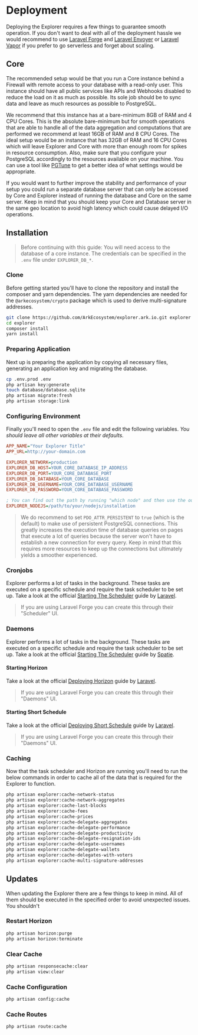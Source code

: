 # Deployment

Deploying the Explorer requires a few things to guarantee smooth operation. If you don't want to deal with all of the deployment hassle we would recommend to use [Laravel Forge](https://forge.laravel.com/) and [Laravel Envoyer](https://envoyer.io/) or [Laravel Vapor](https://vapor.laravel.com/) if you prefer to go serverless and forget about scaling.

## Core

The recommended setup would be that you run a Core instance behind a Firewall with remote access to your database with a read-only user. This instance should have all public services like APIs and Webhooks disabled to reduce the load on it as much as possible. Its sole job should be to sync data and leave as much resources as possible to PostgreSQL.

We recommend that this instance has at a bare-minimum 8GB of RAM and 4 CPU Cores. This is the absolute bare-minimum but for smooth operations that are able to handle all of the data aggregation and computations that are performed we recommend at least 16GB of RAM and 8 CPU Cores. The ideal setup would be an instance that has 32GB of RAM and 16 CPU Cores which will leave Explorer and Core with more than enough room for spikes in resource consumption. Also, make sure that you configure your PostgreSQL accordingly to the resources available on your machine. You can use a tool like [PGTune](https://pgtune.leopard.in.ua/#/) to get a better idea of what settings would be appropriate.

If you would want to further improve the stability and performance of your setup you could run a separate database server that can only be accessed by Core and Explorer instead of running the database and Core on the same server. Keep in mind that you should keep your Core and Database server in the same geo location to avoid high latency which could cause delayed I/O operations.

## Installation

> Before continuing with this guide: You will need access to the database of a core instance. The credentials can be specified in the `.env` file under `EXPLORER_DB_*`.

### Clone

Before getting started you'll have to clone the repository and install the composer and yarn dependencies. The yarn dependencies are needed for the `@arkecosystem/crypto` package which is used to derive multi-signature addresses.

```bash
git clone https://github.com/ArkEcosystem/explorer.ark.io.git explorer
cd explorer
composer install
yarn install
```

### Preparing Application

Next up is preparing the application by copying all necessary files, generating an application key and migrating the database.

```bash
cp .env.prod .env
php artisan key:generate
touch database/database.sqlite
php artisan migrate:fresh
php artisan storage:link
```

### Configuring Environment

Finally you'll need to open the `.env` file and edit the following variables. *You should leave all other variables at their defaults.*

```ini
APP_NAME="Your Explorer Title"
APP_URL=http://your-domain.com

EXPLORER_NETWORK=production
EXPLORER_DB_HOST=YOUR_CORE_DATABASE_IP_ADDRESS
EXPLORER_DB_PORT=YOUR_CORE_DATABASE_PORT
EXPLORER_DB_DATABASE=YOUR_CORE_DATABASE
EXPLORER_DB_USERNAME=YOUR_CORE_DATABASE_USERNAME
EXPLORER_DB_PASSWORD=YOUR_CORE_DATABASE_PASSWORD

; You can find out the path by running "which node" and then use the output.
EXPLORER_NODEJS=/path/to/your/nodejs/installation
```

> We do recommend to set `PDO_ATTR_PERSISTENT` to `true` (which is the default) to make use of persistent PostgreSQL connections. This greatly increases the execution time of database queries on pages that execute a lot of queries because the server won't have to establish a new connection for every query. Keep in mind that this requires more resources to keep up the connections but ultimately yields a smoother experienced.

### Cronjobs

Explorer performs a lot of tasks in the background. These tasks are executed on a specific schedule and require the task scheduler to be set up. Take a look at the official [Starting The Scheduler](https://laravel.com/docs/8.x/scheduling#starting-the-scheduler) guide by [Laravel](https://laravel.com/).

> If you are using Laravel Forge you can create this through their "Scheduler" UI.

### Daemons

Explorer performs a lot of tasks in the background. These tasks are executed on a specific schedule and require the task scheduler to be set up. Take a look at the official [Starting The Scheduler](https://laravel.com/docs/8.x/scheduling#starting-the-scheduler) guide by [Spatie](https://laravel.com/).

#### Starting Horizon

Take a look at the official [Deploying Horizon](https://laravel.com/docs/8.x/horizon#deploying-horizon) guide by [Laravel](https://laravel.com/).

> If you are using Laravel Forge you can create this through their "Daemons" UI.

#### Starting Short Schedule

Take a look at the official [Deploying Short Schedule](https://github.com/spatie/laravel-short-schedule#installation) guide by [Laravel](https://spatie.be/).

> If you are using Laravel Forge you can create this through their "Daemons" UI.

### Caching

Now that the task scheduler and Horizon are running you'll need to run the below commands in order to cache all of the data that is required for the Explorer to function.

```bash
php artisan explorer:cache-network-status
php artisan explorer:cache-network-aggregates
php artisan explorer:cache-last-blocks
php artisan explorer:cache-fees
php artisan explorer:cache-prices
php artisan explorer:cache-delegate-aggregates
php artisan explorer:cache-delegate-performance
php artisan explorer:cache-delegate-productivity
php artisan explorer:cache-delegate-resignation-ids
php artisan explorer:cache-delegate-usernames
php artisan explorer:cache-delegate-wallets
php artisan explorer:cache-delegates-with-voters
php artisan explorer:cache-multi-signature-addresses
```

## Updates

When updating the Explorer there are a few things to keep in mind. All of them should be executed in the specified order to avoid unexpected issues. You shouldn't

### Restart Horizon

```bash
php artisan horizon:purge
php artisan horizon:terminate
```

### Clear Cache

```bash
php artisan responsecache:clear
php artisan view:clear
```

### Cache Configuration

```bash
php artisan config:cache
```

### Cache Routes

```bash
php artisan route:cache
```

